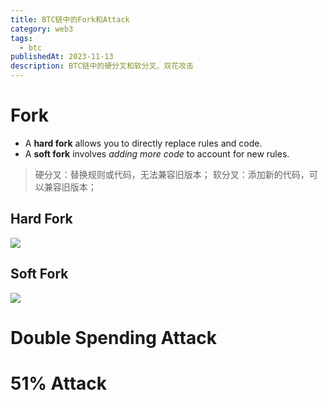 ```yaml
---
title: BTC链中的Fork和Attack
category: web3
tags:
  - btc
publishedAt: 2023-11-13
description: BTC链中的硬分叉和软分叉、双花攻击
---
```

# Fork

- A **hard fork** allows you to directly replace rules and code.
- A **soft fork** involves _adding more code_ to account for new rules.

>硬分叉：替换规则或代码，无法兼容旧版本；
>软分叉：添加新的代码，可以兼容旧版本；
## Hard Fork
![](/dev/images/web3-btc-hardfork.png)

## Soft Fork
![](/dev/images/web3-btc-softfork.png)



# Double Spending Attack




# 51% Attack
